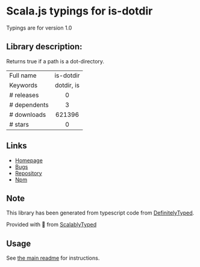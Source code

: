 
# Scala.js typings for is-dotdir

Typings are for version 1.0

## Library description:
Returns true if a path is a dot-directory.

|                    |                 |
| ------------------ | :-------------: |
| Full name          | is-dotdir |
| Keywords           | dotdir, is |
| # releases         | 0 |
| # dependents       | 3 |
| # downloads        | 621396 |
| # stars            | 0 |

## Links
- [Homepage](https://github.com/jonschlinkert/is-dotdir)
- [Bugs](https://github.com/jonschlinkert/is-dotdir/issues)
- [Repository](https://github.com/jonschlinkert/is-dotdir)
- [Npm](https://www.npmjs.com/package/is-dotdir)
    


## Note
This library has been generated from typescript code from [DefinitelyTyped](https://definitelytyped.org).

Provided with :purple_heart: from [ScalablyTyped](https://github.com/oyvindberg/ScalablyTyped)

## Usage
See [the main readme](../../readme.md) for instructions.


